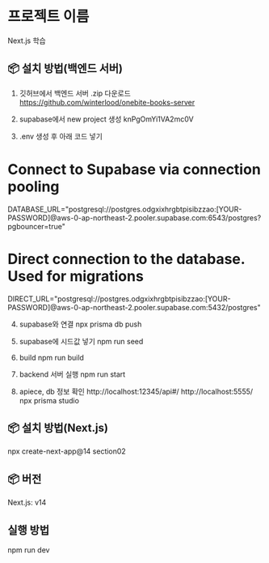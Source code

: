 # 프로젝트 이름

Next.js 학습

## 📦 설치 방법(백엔드 서버)

1. 깃허브에서 백엔드 서버 .zip 다운로드
https://github.com/winterlood/onebite-books-server

2. supabase에서 new project 생성
knPgOmYi1VA2mc0V

3. .env 생성 후 아래 코드 넣기
# Connect to Supabase via connection pooling
DATABASE_URL="postgresql://postgres.odgxixhrgbtpisibzzao:[YOUR-PASSWORD]@aws-0-ap-northeast-2.pooler.supabase.com:6543/postgres?pgbouncer=true"

# Direct connection to the database. Used for migrations
DIRECT_URL="postgresql://postgres.odgxixhrgbtpisibzzao:[YOUR-PASSWORD]@aws-0-ap-northeast-2.pooler.supabase.com:5432/postgres"

4. supabase와 연결
npx prisma db push

5. supabase에 시드값 넣기
npm run seed

6. build
npm run build

7. backend 서버 실행
npm run start

8. apiece, db 정보 확인
http://localhost:12345/api#/
http://localhost:5555/
npx prisma studio

## 📦 설치 방법(Next.js)
npx create-next-app@14 section02

## 📦 버전
Next.js: v14

## 실행 방법
npm run dev